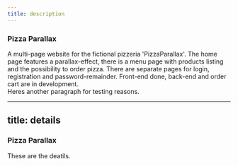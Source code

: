 ```yaml
---
title: description
---
```


### Pizza Parallax

A multi-page website for the fictional pizzeria 'PizzaParallax'. The home page features a parallax-effect, there is a menu page with products listing and the possibility to order pizza. There are separate pages for login, registration and password-remainder. Front-end done, back-end and order cart are in development.  
Heres another paragraph for testing reasons.  

---
title: details
---

<!-- # details -->
### Pizza Parallax

These are the deatils.

<!-- [description]: #description
[details]: #details -->
